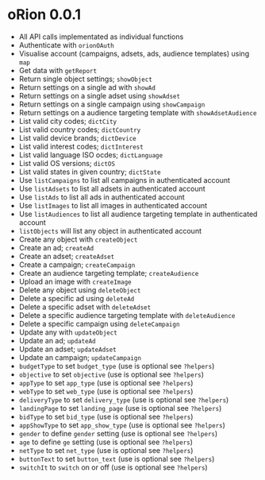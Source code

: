# oRion 0.0.1

* All API calls implementated as individual functions
* Authenticate with `orionOAuth` 
* Visualise account (campaigns, adsets, ads, audience templates) using `map`
* Get data with `getReport`
* Return single object settings; `showObject`
* Return settings on a single ad with `showAd`
* Return settings on a single adset using `showAdset`
* Return settings on a single campaign using `showCampaign`
* Return settings on a audience targeting template with `showAdsetAudience`
* List valid city codes; `dictCity`
* List valid country codes; `dictCountry`
* List valid device brands; `dictDevice`
* List valid interest codes; `dictInterest`
* List valid language ISO ocdes; `dictLanguage`
* List valid OS versions; `dictOS`
* List valid states in given country; `dictState`
* Use `listCampaigns` to list all campaigns in authenticated account
* Use `listAdsets` to list all adsets in authenticated account
* Use `listAds` to list all ads in authenticated account
* Use `listImages` to list all images in authenticated account
* Use `listAudiences` to list all audience targeting template in authenticated account
* `listObjects` will list any object in authenticated account
* Create any object with `createObject`
* Create an ad; `createAd`
* Create an adset; `createAdset`
* Create a campaign; `createCampaign`
* Create an audience targeting template; `createAudience`
* Upload an image with `createImage`
* Delete any object using `deleteObject`
* Delete a specific ad using `deleteAd`
* Delete a specific adset with `deleteAdset`
* Delete a specific audience targeting template with `deleteAudience`
* Delete a specific campaign using `deleteCampaign`
* Update any with `updateObject`
* Update an ad; `updateAd`
* Update an adset; `updateAdset`
* Update an campaign; `updateCampaign`
* `budgetType` to set `budget_type` (use is optional see `?helpers`)
* `objective` to set `objective` (use is optional see `?helpers`)
* `appType` to set `app_type` (use is optional see `?helpers`)
* `webType` to set `web_type` (use is optional see `?helpers`)
* `deliveryType` to set `delivery_type` (use is optional see `?helpers`)
* `landingPage` to set `landing_page` (use is optional see `?helpers`)
* `bidType` to set `bid_type` (use is optional see `?helpers`)
* `appShowType` to set `app_show_type` (use is optional see `?helpers`)
* `gender` to define `gender` setting (use is optional see `?helpers`)
* `age` to define `ge` setting (use is optional see `?helpers`)
* `netType` to set `net_type` (use is optional see `?helpers`)
* `buttonText` to set `button_text` (use is optional see `?helpers`)
* `switchIt` to `switch` on or off (use is optional see `?helpers`)


